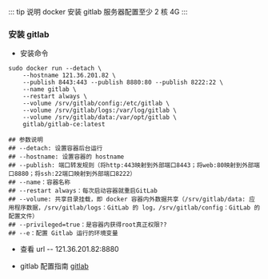 ::: tip 说明
docker 安装 gitlab 服务器配置至少 2 核 4G
:::

### 安装 gitlab

- 安装命令

```shell
sudo docker run --detach \
    --hostname 121.36.201.82 \
    --publish 8443:443 --publish 8880:80 --publish 8222:22 \
    --name gitlab \
    --restart always \
    --volume /srv/gitlab/config:/etc/gitlab \
    --volume /srv/gitlab/logs:/var/log/gitlab \
    --volume /srv/gitlab/data:/var/opt/gitlab \
    gitlab/gitlab-ce:latest

## 参数说明
## --detach: 设置容器后台运行
## --hostname: 设置容器的 hostname
## --publish: 端口转发规则（将http:443映射到外部端口8443；将web:80映射到外部端口8880；将ssh:22端口映射到外部端口8222）
## --name：容器名称
## --restart always：每次启动容器就重启GitLab
## --volume: 共享目录挂载，即 docker 容器内外数据共享（/srv/gitlab/data: 应用程序数据，/srv/gitlab/logs：GitLab 的 log，/srv/gitlab/config：GitLab 的配置文件）
## --privileged=true：是容器内获得root真正权限??
## --e：配置 Gitlab 运行的环境变量
```

- 查看 url -- 121.36.201.82:8880

- gitlab 配置指南 [gitlab](https://segmentfault.com/a/1190000021593151)
